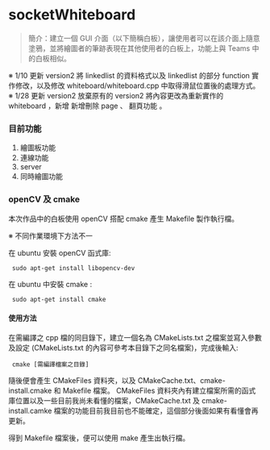 # socketWhiteboard #

> 簡介：建立一個 GUI 介面（以下簡稱白板），讓使用者可以在該介面上隨意塗鴉，並將繪圖者的筆跡表現在其他使用者的白板上，功能上與 Teams 中的白板相似。


※  1/10 更新 version2  將 linkedlist 的資料格式以及 linkedlist 的部分 function 實作修改，以及修改 whiteboard/whiteboard.cpp 中取得滑鼠位置後的處理方式。
※  1/28 更新 version2 放棄原有的 version2 將內容更改為重新實作的 whiteboard ，新增 新增刪除 page 、 翻頁功能 。

### 目前功能 ###
1.  繪圖板功能
2.  連線功能
3.  server
4.  同時繪圖功能


### openCV 及 cmake ### 

本次作品中的白板使用 openCV 搭配 cmake 產生 Makefile 製作執行檔。

※ 不同作業環境下方法不一

在 ubuntu 安裝 openCV 函式庫:

<pre><code> sudo apt-get install libopencv-dev </code></pre> 

在 ubuntu 中安裝 cmake :

<pre><code> sudo apt-get install cmake </code></pre>

#### 使用方法 ####
在需編譯之 cpp 檔的同目錄下，建立一個名為 CMakeLists.txt 之檔案並寫入參數及設定 (CMakeLists.txt 的內容可參考本目錄下之同名檔案)，完成後輸入:

<pre><code> cmake [需編譯檔案之目錄] </code></pre>

隨後便會產生 CMakeFiles 資料夾，以及 CMakeCache.txt、cmake-install.cmake 和 Makefile 檔案。
CMakeFiles 資料夾內有建立檔案所需的函式庫位置以及一些目前我尚未看懂的檔案，CMakeCache.txt 及 cmake-install.camke 檔案的功能目前我目前也不能確定，這個部分後面如果有看懂會再更新。

得到 Makefile 檔案後，便可以使用 make 產生出執行檔。
